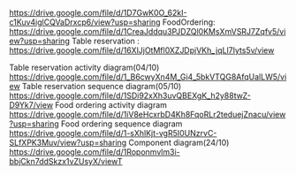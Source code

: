 https://drive.google.com/file/d/1D7GwK0O_62kI-c1Kuv4iglCQVaDrxcp6/view?usp=sharing
FoodOrdering: https://drive.google.com/file/d/1CreaJddqu3PJDZQl0KMsXmVSRJ7Zqfv5/view?usp=sharing
Table reservation : https://drive.google.com/file/d/16XlJjOtMfl0XZJDpjVKh_jqLl7Iyts5v/view

Table reservation activity diagram(04/10) https://drive.google.com/file/d/1_B6cwyXn4M_Gi4_5bkVTQG8AfqUalLW5/view
Table reservation sequence diagram(05/10)
https://drive.google.com/file/d/1SDi92xXh3uvQBEXgK_h2y88twZ-D9Yk7/view
Food ordering activity diagram
https://drive.google.com/file/d/1iV8eHcxrbD4Kh8FqoRLr2teduejZnacu/view?usp=sharing
Food ordering sequence diagram
https://drive.google.com/file/d/1-sXhlKjt-vgR5I0UNzrvC-SLfXPK3Muv/view?usp=sharing
Component diagram(24/10) 
https://drive.google.com/file/d/1Roponmvlm3i-bbjCkn7ddSkzx1vZUsyX/viewT